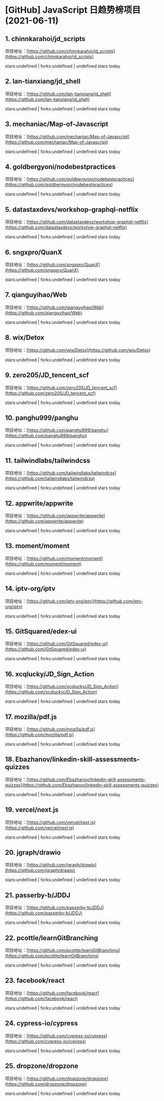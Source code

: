 # [GitHub] JavaScript 日趋势榜项目(2021-06-11)

## 1. chinnkarahoi/jd_scripts 

项目地址：[https://github.com/chinnkarahoi/jd_scripts](https://github.com/chinnkarahoi/jd_scripts)

stars:undefined | forks:undefined | undefined stars today 



## 2. lan-tianxiang/jd_shell 

项目地址：[https://github.com/lan-tianxiang/jd_shell](https://github.com/lan-tianxiang/jd_shell)

stars:undefined | forks:undefined | undefined stars today 



## 3. mechaniac/Map-of-Javascript 

项目地址：[https://github.com/mechaniac/Map-of-Javascript](https://github.com/mechaniac/Map-of-Javascript)

stars:undefined | forks:undefined | undefined stars today 



## 4. goldbergyoni/nodebestpractices 

项目地址：[https://github.com/goldbergyoni/nodebestpractices](https://github.com/goldbergyoni/nodebestpractices)

stars:undefined | forks:undefined | undefined stars today 



## 5. datastaxdevs/workshop-graphql-netflix 

项目地址：[https://github.com/datastaxdevs/workshop-graphql-netflix](https://github.com/datastaxdevs/workshop-graphql-netflix)

stars:undefined | forks:undefined | undefined stars today 



## 6. sngxpro/QuanX 

项目地址：[https://github.com/sngxpro/QuanX](https://github.com/sngxpro/QuanX)

stars:undefined | forks:undefined | undefined stars today 



## 7. qianguyihao/Web 

项目地址：[https://github.com/qianguyihao/Web](https://github.com/qianguyihao/Web)

stars:undefined | forks:undefined | undefined stars today 



## 8. wix/Detox 

项目地址：[https://github.com/wix/Detox](https://github.com/wix/Detox)

stars:undefined | forks:undefined | undefined stars today 



## 9. zero205/JD_tencent_scf 

项目地址：[https://github.com/zero205/JD_tencent_scf](https://github.com/zero205/JD_tencent_scf)

stars:undefined | forks:undefined | undefined stars today 



## 10. panghu999/panghu 

项目地址：[https://github.com/panghu999/panghu](https://github.com/panghu999/panghu)

stars:undefined | forks:undefined | undefined stars today 



## 11. tailwindlabs/tailwindcss 

项目地址：[https://github.com/tailwindlabs/tailwindcss](https://github.com/tailwindlabs/tailwindcss)

stars:undefined | forks:undefined | undefined stars today 



## 12. appwrite/appwrite 

项目地址：[https://github.com/appwrite/appwrite](https://github.com/appwrite/appwrite)

stars:undefined | forks:undefined | undefined stars today 



## 13. moment/moment 

项目地址：[https://github.com/moment/moment](https://github.com/moment/moment)

stars:undefined | forks:undefined | undefined stars today 



## 14. iptv-org/iptv 

项目地址：[https://github.com/iptv-org/iptv](https://github.com/iptv-org/iptv)

stars:undefined | forks:undefined | undefined stars today 



## 15. GitSquared/edex-ui 

项目地址：[https://github.com/GitSquared/edex-ui](https://github.com/GitSquared/edex-ui)

stars:undefined | forks:undefined | undefined stars today 



## 16. xcqlucky/JD_Sign_Action 

项目地址：[https://github.com/xcqlucky/JD_Sign_Action](https://github.com/xcqlucky/JD_Sign_Action)

stars:undefined | forks:undefined | undefined stars today 



## 17. mozilla/pdf.js 

项目地址：[https://github.com/mozilla/pdf.js](https://github.com/mozilla/pdf.js)

stars:undefined | forks:undefined | undefined stars today 



## 18. Ebazhanov/linkedin-skill-assessments-quizzes 

项目地址：[https://github.com/Ebazhanov/linkedin-skill-assessments-quizzes](https://github.com/Ebazhanov/linkedin-skill-assessments-quizzes)

stars:undefined | forks:undefined | undefined stars today 



## 19. vercel/next.js 

项目地址：[https://github.com/vercel/next.js](https://github.com/vercel/next.js)

stars:undefined | forks:undefined | undefined stars today 



## 20. jgraph/drawio 

项目地址：[https://github.com/jgraph/drawio](https://github.com/jgraph/drawio)

stars:undefined | forks:undefined | undefined stars today 



## 21. passerby-b/JDDJ 

项目地址：[https://github.com/passerby-b/JDDJ](https://github.com/passerby-b/JDDJ)

stars:undefined | forks:undefined | undefined stars today 



## 22. pcottle/learnGitBranching 

项目地址：[https://github.com/pcottle/learnGitBranching](https://github.com/pcottle/learnGitBranching)

stars:undefined | forks:undefined | undefined stars today 



## 23. facebook/react 

项目地址：[https://github.com/facebook/react](https://github.com/facebook/react)

stars:undefined | forks:undefined | undefined stars today 



## 24. cypress-io/cypress 

项目地址：[https://github.com/cypress-io/cypress](https://github.com/cypress-io/cypress)

stars:undefined | forks:undefined | undefined stars today 



## 25. dropzone/dropzone 

项目地址：[https://github.com/dropzone/dropzone](https://github.com/dropzone/dropzone)

stars:undefined | forks:undefined | undefined stars today 



